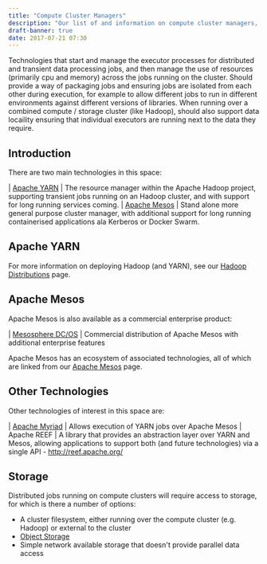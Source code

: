 ```yaml
---
title: "Compute Cluster Managers"
description: "Our list of and information on compute cluster managers, including Apache YARN and Mesos, along with their associated technologies."
draft-banner: true
date: 2017-07-21 07:30
---
```

Technologies that start and manage the executor processes for distributed and transient data processing jobs, and then manage the use of resources (primarily cpu and memory) across the jobs running on the cluster.  Should provide a way of packaging jobs and ensuring jobs are isolated from each other during execution, for example to allow different jobs to run in different environments against different versions of libraries.  When running over a combined compute / storage cluster (like Hadoop), should also support data locaility ensuring that individual executors are running next to the data they require.
<!--more-->

## Introduction

There are two main technologies in this space:

| [Apache YARN](/technologies/apache-hadoop/yarn/) | The resource manager within the Apache Hadoop project, supporting transient jobs running on an Hadoop cluster, and with support for long running services coming.
| [Apache Mesos](/technologies/apache-mesos/) | Stand alone more general purpose cluster manager, with additional support for long running containerised applications ala Kerberos or Docker Swarm.

## Apache YARN

For more information on deploying Hadoop (and YARN), see our [Hadoop Distributions](/tech-categories/hadoop-distributions/) page.

## Apache Mesos

Apache Mesos is also available as a commercial enterprise product:

| [Mesosphere DC/OS](/technologies/mesosphere-dcos/) | Commercial distribution of Apache Mesos with additional enterprise features

Apache Mesos has an ecosystem of associated technologies, all of which are linked from our [Apache Mesos](/technologies/apache-mesos/) page.

## Other Technologies

Other technologies of interest in this space are:

| [Apache Myriad](/technologies/apache-myriad/) | Allows execution of YARN jobs over Apache Mesos
| Apache REEF | A library that provides an abstraction layer over YARN and Mesos, allowing applications to support both (and future technologies) via a single API - <http://reef.apache.org/>

## Storage

Distributed jobs running on compute clusters will require access to storage, for which is there a number of options:

* A cluster filesystem, either running over the compute cluster (e.g. Hadoop) or external to the cluster
* [Object Storage](/tech-categories/object-stores/)
* Simple network available storage that doesn't provide parallel data access